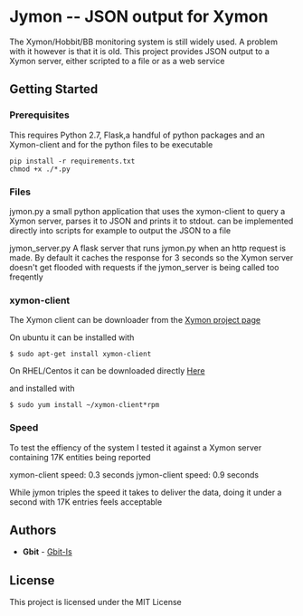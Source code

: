# Jymon -- JSON output for Xymon

The Xymon/Hobbit/BB monitoring system is still widely used. A problem with it however is that it is old.
This project provides JSON output to a Xymon server, either scripted to a file or as a web service

## Getting Started


### Prerequisites

This requires Python 2.7, Flask,a handful of python packages and an Xymon-client and for the python files to be executable

```
pip install -r requirements.txt
chmod +x ./*.py
```

### Files

jymon.py
a small python application that uses the xymon-client to query a Xymon server, parses it to JSON and prints it to stdout.
can be implemented directly into scripts for example to output the JSON to a file


jymon_server.py
A flask server that runs jymon.py when an http request is made. By default it caches the response for 3 seconds so
the Xymon server doesn't get flooded with requests if the jymon_server is being called too freqently 




### xymon-client

The Xymon client can be downloader from the [Xymon project page](https://sourceforge.net/projects/xymon/)

On ubuntu it can be installed with

```
$ sudo apt-get install xymon-client
```

On RHEL/Centos it can be downloaded directly [Here](https://sourceforge.net/projects/xymon/files/Xymon/4.3.10/RHEL6/xymon-client-4.3.10-1.x86_64.rpm/download)

and installed with
```
$ sudo yum install ~/xymon-client*rpm
```

### Speed

To test the effiency of the system I tested it against a Xymon server containing 17K entities being reported

xymon-client speed: 0.3 seconds
jymon-client speed: 0.9 seconds 

While jymon triples the speed it takes to deliver the data, doing it under a second with 17K entries feels acceptable

## Authors

* **Gbit** - [Gbit-Is](https://github.com/gbit-is)


## License

This project is licensed under the MIT License

